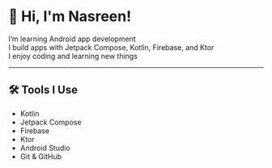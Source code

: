 # 👋 Hi, I'm Nasreen!

 I’m learning Android app development  
 I build apps with Jetpack Compose, Kotlin, Firebase, and Ktor  
 I enjoy coding and learning new things

---

## 🛠 Tools I Use

-  Kotlin  
-  Jetpack Compose  
-  Firebase  
-  Ktor  
-  Android Studio  
-  Git & GitHub
